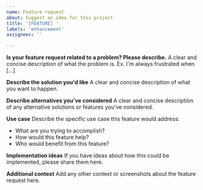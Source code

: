 ```yaml
---
name: Feature request
about: Suggest an idea for this project
title: '[FEATURE] '
labels: 'enhancement'
assignees: ''

---
```


**Is your feature request related to a problem? Please describe.**
A clear and concise description of what the problem is. Ex. I'm always frustrated when [...]

**Describe the solution you'd like**
A clear and concise description of what you want to happen.

**Describe alternatives you've considered**
A clear and concise description of any alternative solutions or features you've considered.

**Use case**
Describe the specific use case this feature would address:
- What are you trying to accomplish?
- How would this feature help?
- Who would benefit from this feature?

**Implementation ideas**
If you have ideas about how this could be implemented, please share them here.

**Additional context**
Add any other context or screenshots about the feature request here. 